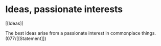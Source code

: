 # Ideas, passionate interests

[[Ideas]]

The best ideas arise from a passionate interest in commonplace things.
(077/[[Statement]])

